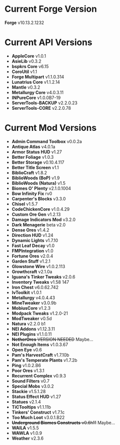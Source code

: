 Current Forge Version
=
**Forge** v10.13.2.1232

Current API Versions
=
- **AppleCore** v1.0.1
- **AsieLib** v0.3.2
- **bspkrs Core** v6.15
- **CoroUtil** v1.1
- **Forge Multipart** v1.1.0.314
- **Lunatrius Core** v1.1.2.14
- **Mantle** v0.3.2
- **Metallurgy Core** v4.0.3.11
- **INPureCore** v1.0.0B7-19
- **ServerTools-BACKUP** v2.2.0.23
- **ServerTools-CORE** v2.2.0.78

Current Mod Versions
=
- **Admin Command Toolbox** v0.0.2a
- **Antique Atlas** v4.0.1a
- **Armor Status HUD** v1.27
- **Better Foliage** v1.0.3
- **Better Storage** v0.10.4.117
- **Better Title Screen** v1.1
- **BiblioCraft** v1.8.2
- **BiblioWoods (BoP)** v1.9
- **BiblioWoods (Natura)** v1.5
- **Biomes O' Plenty** v2.1.0.1004
- **Bow Infinity Fix** rv0
- **Carpenter's Blocks** v3.3.0
- **Chisel** v1.5.7
- **CodeChickenCore** v1.0.4.29
- **Custom Ore Gen** v1.2.13
- **Damage Indicators Mod** v3.2.0
- **Dark Menagerie** beta v2.0
- **Dense Ores** v1.4.2
- **Direction HUD** v1.24
- **Dynamic Lights** v1.7.10
- **Fast Leaf Decay** v1.0
- **FMPIntegration** v1.0
- **Fortune Ores** v2.0.4
- **Garden Stuff** v1.2.1
- **Glowstone Wire** v1.0.2.113
- **Growthcraft** v2.1.0a
- **Iguana's Tinker Tweaks** v2.0.6
- **Inventory Tweaks** v1.58 147
- **Iron Chest** v6.0.62.742
- **IvToolkit** v1.0.1
- **Metallurgy** v4.0.4.43
- **MineTweaker** v3.0.9b
- **MobiusCore** v1.2.3
- **Modpack Tweaks** v1.2.0-21
- **ModTweaker** v0.5d
- **Natura** v2.2.0 b1
- **NEI Addons** v1.12.3.11
- **NEI Plugins** v1.1.0.11
- ~~**NetherOres** VERSION NEEDED~~ Maybe...
- **Not Enough Items** v1.0.3.67
- **Open Eye** v0.6
- **Pam's HarvestCraft** v1.7.10b
- **Pam's Temperate Plants** v1.7.2b
- **Ping** v1.0.2.B6
- **Poor Ores** v1.3.1
- **Recurrent Complex** v0.9.3
- **Sound Filters** v0.7
- **Special Mobs** v3.0.2
- **Stackie** v1.5.1.28
- **Status Effect HUD** v1.27
- **Statues** v2.1.4
- **TiCTooltips** v1.1.11b
- **Tinkers' Construct** v1.7.1c
- **Too Much Loot** v3.0.1.B22
- ~~**Underground Biomes Constructs** v0.6h11~~ Maybe...
- **WAILA** v1.5.5
- **WAWLA** v1.0.9
- **Weather** v2.3.6
